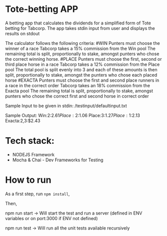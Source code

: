 # Tote-betting APP
A betting app that calculates the dividends for a simplified form of Tote betting for
Tabcorp.  The app takes stdin input from user and displays the results on stdout

The calculator follows the following criteria:
#WIN
Punters must choose the winner of a race
Tabcorp takes a 15% commission from the Win pool
The remaining total is split, proportionally to stake, amongst punters who chose the correct winning horse.
#PLACE
Punters must choose the first, second or third place horse in a race
Tabcorp takes a 12% commission from the Place pool
The total pool is split evenly into 3 and each of these amounts is then split, proportionally to stake,
amongst the punters who chose each placed horse
#EXACTA
Punters must choose the first and second place runners in a race in the correct order
Tabcorp takes an 18% commission from the Exacta pool
The remaining total is split, proportionally to stake, amongst punters who chose the correct first and
second horse in correct order

Sample Input to be given in stdin: /testinput/defaultinput.txt


Sample Output:
Win:2:$2.61
Place:2:$1.06
Place:3:$1.27
Place:1:$2.13
Exacta:2,3:$2.43



# Tech stack:
- NODEJS Framework
- Mocha & Chai - Dev Frameworks for Testing


# How to run
As a first step, run `npm install`,


Then,


npm run start     -> Will start the test and run a server (defined in ENV variables or on port:3000 if ENV not defined)


npm run test      -> Will run all the unit tests available recursively
